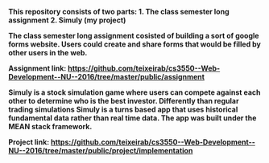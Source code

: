 <b>This repository consists of two parts:<b/>
    1. The class semester long assignment
    2. Simuly (my project)

The class semester long assignment cosisted of building a sort of google forms website. Users could create and share
forms that would be filled by other users in the web.

Assignment link: https://github.com/teixeirab/cs3550--Web-Development--NU--2016/tree/master/public/assignment

Simuly is a stock simulation game where users can compete against each other to determine who is the best investor.
Differently than regular trading simulations Simuly is a turns based app that uses historical fundamental data rather
than real time data. The app was built under the MEAN stack framework.

Project link: https://github.com/teixeirab/cs3550--Web-Development--NU--2016/tree/master/public/project/implementation
